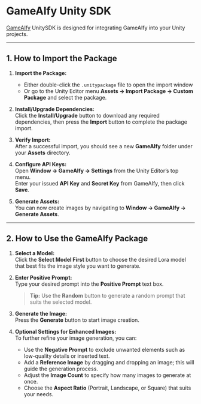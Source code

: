 # GameAIfy Unity SDK

[GameAIfy](https://gameaify.com/sign-in) UnitySDK is designed for integrating GameAIfy into your Unity projects.

---

## 1. How to Import the Package

1. **Import the Package:**

   - Either double-click the `.unitypackage` file to open the import window
   - Or go to the Unity Editor menu **Assets → Import Package → Custom Package** and select the package.

2. **Install/Upgrade Dependencies:**  
   Click the **Install/Upgrade** button to download any required dependencies, then press the **Import** button to complete the package import.

3. **Verify Import:**  
   After a successful import, you should see a new **GameAIfy** folder under your **Assets** directory.

4. **Configure API Keys:**  
   Open **Window → GameAIfy → Settings** from the Unity Editor’s top menu.  
   Enter your issued **API Key** and **Secret Key** from GameAIfy, then click **Save**.

5. **Generate Assets:**  
   You can now create images by navigating to **Window → GameAIfy → Generate Assets**.

---

## 2. How to Use the GameAIfy Package

1. **Select a Model:**  
   Click the **Select Model First** button to choose the desired Lora model that best fits the image style you want to generate.

2. **Enter Positive Prompt:**  
   Type your desired prompt into the **Positive Prompt** text box.

   > **Tip:** Use the **Random** button to generate a random prompt that suits the selected model.

3. **Generate the Image:**  
   Press the **Generate** button to start image creation.

4. **Optional Settings for Enhanced Images:**  
   To further refine your image generation, you can:
   - Use the **Negative Prompt** to exclude unwanted elements such as low-quality details or inserted text.
   - Add a **Reference Image** by dragging and dropping an image; this will guide the generation process.
   - Adjust the **Image Count** to specify how many images to generate at once.
   - Choose the **Aspect Ratio** (Portrait, Landscape, or Square) that suits your needs.
